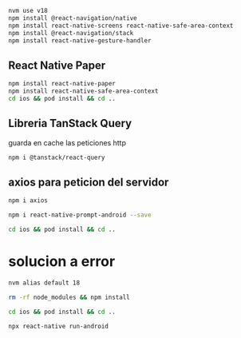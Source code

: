 ```bash
nvm use v18
npm install @react-navigation/native
npm install react-native-screens react-native-safe-area-context
npm install @react-navigation/stack
npm install react-native-gesture-handler
```

## React Native Paper
```bash
npm install react-native-paper
npm install react-native-safe-area-context
cd ios && pod install && cd ..
```

## Libreria TanStack Query
guarda en cache las peticiones http
```bash
npm i @tanstack/react-query
```

## axios para peticion del servidor
```bash
npm i axios
```


```bash
npm i react-native-prompt-android --save

cd ios && pod install && cd ..
```

# solucion a error
```bash
nvm alias default 18

rm -rf node_modules && npm install

cd ios && pod install && cd ..

npx react-native run-android
```
